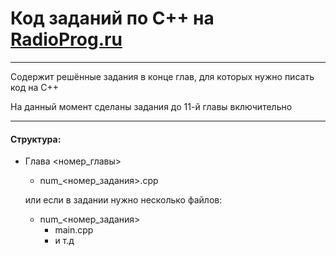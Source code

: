 # Код заданий по C++ на [RadioProg.ru](https://radioprog.ru/category/172)
___
Содержит решённые задания в конце глав, для которых нужно писать код на C++

На данный момент сделаны задания до 11-й главы включительно

___

#### Структура:
- Глава <номер_главы>
    - num_<номер_задания>.cpp
      
    или если в задании нужно несколько файлов:
  
    - num_<номер_задания>
        - main.cpp
        - и т.д

